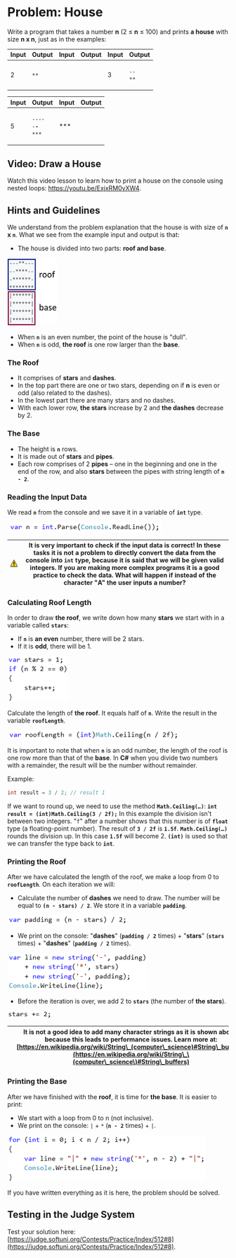 # Problem: House

Write a program that takes a number **n** (2 ≤ **n** ≤ 100) and prints **a house** with size **n x n**, just as in the examples:

| Input | Output                                        | Input | Output                                                          | Input | Output                                                                                  |
| ----- | --------------------------------------------- | ----- | --------------------------------------------------------------- | ----- | --------------------------------------------------------------------------------------- |
| 2     | <p><code>**</code><br><code>||</code><br></p> | 3     | <p><code>-*-</code><br><code>***</code><br><code>|*|</code></p> | 4     | <p><code>-**-</code><br><code>****</code><br><code>|**|</code><br><code>|**|</code></p> |

| Input | Output                                                                                                            | Input | Output                                                                                                                                                                                                          |
| ----- | ----------------------------------------------------------------------------------------------------------------- | ----- | --------------------------------------------------------------------------------------------------------------------------------------------------------------------------------------------------------------- |
| 5     | <p><code>--*--</code><br><code>-***-</code><br><code>*****</code><br><code>|***|</code><br><code>|***|</code></p> | 8     | <p><code>---**---</code><br><code>--****--</code><br><code>-******-</code><br><code>********</code><br><code>|******|</code><br><code>|******|</code><br><code>|******|</code><br><code>|******|</code><br></p> |

## Video: Draw a House

Watch this video lesson to learn how to print a house on the console using nested loops: https://youtu.be/ExjxRM0vXW4.

## Hints and Guidelines

We understand from the problem explanation that the house is with size of **`n` x `n`**. What we see from the example input and output is that:

* The house is divided into two parts: **roof and base**.

![](../../assets/chapter-6-images/09.House-01.png)

* When **`n`** is an even number, the point of the house is "dull".
* When **`n`** is odd, **the roof** is one row larger than the **base**.

### The Roof

* It comprises of **stars** and **dashes**.
* In the top part there are one or two stars, depending on if **n** is even or odd (also related to the dashes).
* In the lowest part there are many stars and no dashes.
* With each lower row, **the stars** increase by 2 and **the dashes** decrease by 2.

### The Base

* The height is **`n`** rows.
* It is made out of **stars** and **pipes**.
* Each row comprises of 2 **pipes** – one in the beginning and one in the end of the row, and also **stars** between the pipes with string length of **`n - 2`**.

### Reading the Input Data

We read **`n`** from the console and we save it in a variable of **`int`** type.

![](../../assets/chapter-6-images/09.House-02.png)

| ![](../../assets/alert-icon.png) | It is very important to check if the input data is correct! In these tasks it is not a problem to directly convert the data from the console into `int` type, because it is said that we will be given valid integers. If you are making more complex programs it is a good practice to check the data. What will happen if instead of the character "А" the user inputs a number? |
| -------------------------------- | ---------------------------------------------------------------------------------------------------------------------------------------------------------------------------------------------------------------------------------------------------------------------------------------------------------------------------------------------------------------------------------- |

### Calculating Roof Length

In order to draw **the roof**, we write down how many **stars** we start with in a variable called **`stars`**:

* If **`n`** is **an even** number, there will be 2 stars.
* If it is **odd**, there will be 1.

![](../../assets/chapter-6-images/09.House-03.png)

Calculate the length of **the roof**. It equals half of **`n`**. Write the result in the variable **`roofLength`**.

![](../../assets/chapter-6-images/09.House-04.png)

It is important to note that when **`n`** is an odd number, the length of the roof is one row more than that of the **base**. In **C#** when you divide two numbers with a remainder, the result will be the number without remainder.

Example:

```csharp
int result = 3 / 2; // result 1
```

If we want to round up, we need to use the method **`Math.Ceiling(…)`**: **`int result = (int)Math.Ceiling(3 / 2f);`** In this example the division isn't between two integers. "`f`" after a number shows that this number is of **`float`** type (a floating-point number). The result of **`3 / 2f`** is **`1.5f`**. **`Math.Ceiling(…)`** rounds the division up. In this case **`1.5f`** will become 2. **`(int)`** is used so that we can transfer the type back to **`int`**.

### Printing the Roof

After we have calculated the length of the roof, we make a loop from 0 to **`roofLength`**. On each iteration we will:

* Calculate the number of **dashes** we need to draw. The number will be equal to **`(n - stars) / 2`**. We store it in a variable **`padding`**.

![](../../assets/chapter-6-images/09.House-05.png)

* We print on the console: "**dashes**" (**`padding / 2`** times) + "**stars**" (**`stars`** times) + "**dashes**" (**`padding / 2`** times).

![](../../assets/chapter-6-images/09.House-06.png)

* Before the iteration is over, we add 2 to **`stars`** (the number of **the stars**).

![](../../assets/chapter-6-images/09.House-07.png)

| ![](../../assets/alert-icon.png) | It is not a good idea to add many character strings as it is shown above, because this leads to **performance issues**. Learn more at: [https://en.wikipedia.org/wiki/String\_(computer\_science)#String\_buffers](https://en.wikipedia.org/wiki/String\_\(computer\_science\)#String\_buffers) |
| -------------------------------- | ----------------------------------------------------------------------------------------------------------------------------------------------------------------------------------------------------------------------------------------------------------------------------------------------- |

### Printing the Base

After we have finished with the **roof**, it is time for **the base**. It is easier to print:

* We start with a loop from 0 to n (not inclusive).
* We print on the console: `|` + `*` (**`n - 2`** times) + `|`.

![](../../assets/chapter-6-images/09.House-08.png)

If you have written everything as it is here, the problem should be solved.

## Testing in the Judge System

Test your solution here: [https://judge.softuni.org/Contests/Practice/Index/512#8](https://judge.softuni.org/Contests/Practice/Index/512#8).
